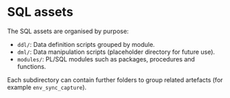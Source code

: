 # SQL assets

The SQL assets are organised by purpose:

- `ddl/`: Data definition scripts grouped by module.
- `dml/`: Data manipulation scripts (placeholder directory for future use).
- `modules/`: PL/SQL modules such as packages, procedures and functions.

Each subdirectory can contain further folders to group related artefacts (for example `env_sync_capture`).
